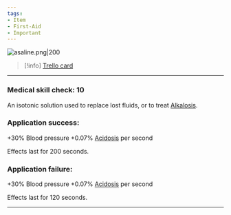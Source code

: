 ```yaml
---
tags:
- Item
- First-Aid
- Important
---
```


![asaline.png\|200](/Items/Saline%20-%20Attachments/6718845db30472d958dd7d42.png)

> [!info] [Trello card](https://trello.com/c/LiZc7UWF/129-saline)

---

### Medical skill check: 10

An isotonic solution used to replace lost fluids, or to treat [Alkalosis](../Blood/Alkalosis.md).

### Application success:

\+30% Blood pressure
\+0.07% [Acidosis](../Blood/Acidosis.md) per second

Effects last for 200 seconds.

### Application failure:

\+30% Blood pressure
\+0.07% [Acidosis](../Blood/Acidosis.md) per second

Effects last for 120 seconds.

---

